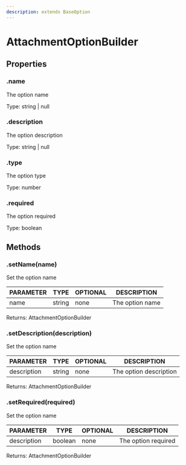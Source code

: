 ```yaml
---
description: extends BaseOption
---
```


# AttachmentOptionBuilder

## Properties

### .name

The option name

Type: string | null

### .description

The option description

Type: string | null

### .type

The option type

Type: number

### .required

The option required

Type: boolean

## Methods

### .setName(name)

Set the option name

| PARAMETER | TYPE   | OPTIONAL | DESCRIPTION     |
| --------- | ------ | -------- | --------------- |
| name      | string | none     | The option name |

Returns: AttachmentOptionBuilder

### .setDescription(description)

Set the option name

| PARAMETER   | TYPE   | OPTIONAL | DESCRIPTION            |
| ----------- | ------ | -------- | ---------------------- |
| description | string | none     | The option description |

Returns: AttachmentOptionBuilder

### .setRequired(required)

Set the option name

| PARAMETER   | TYPE    | OPTIONAL | DESCRIPTION         |
| ----------- | ------- | -------- | ------------------- |
| description | boolean | none     | The option required |

Returns: AttachmentOptionBuilder
